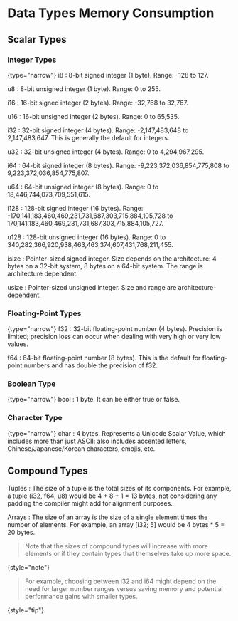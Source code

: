 # Data Types Memory Consumption

## Scalar Types

### Integer Types

{type="narrow"}
i8
: 8-bit signed integer (1 byte). Range: -128 to 127.

u8
: 8-bit unsigned integer (1 byte). Range: 0 to 255.

i16
: 16-bit signed integer (2 bytes). Range: -32,768 to 32,767.

u16
: 16-bit unsigned integer (2 bytes). Range: 0 to 65,535.

i32
: 32-bit signed integer (4 bytes). Range: -2,147,483,648 to 2,147,483,647. This is generally the default for
integers.

u32
: 32-bit unsigned integer (4 bytes). Range: 0 to 4,294,967,295.

i64
: 64-bit signed integer (8 bytes). Range: -9,223,372,036,854,775,808 to 9,223,372,036,854,775,807.

u64
: 64-bit unsigned integer (8 bytes). Range: 0 to 18,446,744,073,709,551,615.

i128
: 128-bit signed integer (16 bytes). Range: -170,141,183,460,469,231,731,687,303,715,884,105,728 to
170,141,183,460,469,231,731,687,303,715,884,105,727.

u128
: 128-bit unsigned integer (16 bytes). Range: 0 to 340,282,366,920,938,463,463,374,607,431,768,211,455.

isize
: Pointer-sized signed integer. Size depends on the architecture: 4 bytes on a 32-bit system, 8 bytes on a 64-bit
system. The range is architecture dependent.

usize
: Pointer-sized unsigned integer. Size and range are architecture-dependent.

### Floating-Point Types

{type="narrow"}
f32
: 32-bit floating-point number (4 bytes). Precision is limited; precision loss can occur when dealing with very high
or very low values.

f64
: 64-bit floating-point number (8 bytes). This is the default for floating-point numbers and has double the precision
of f32.

### Boolean Type

{type="narrow"}
bool
: 1 byte. It can be either true or false.

### Character Type

{type="narrow"}
char
: 4 bytes. Represents a Unicode Scalar Value, which includes more than just ASCII: also includes accented letters,
Chinese/Japanese/Korean characters, emojis, etc.

## Compound Types

Tuples
: The size of a tuple is the total sizes of its components. For example, a tuple (i32, f64, u8) would be 4 + 8 +
1 = 13 bytes, not considering any padding the compiler might add for alignment purposes.

Arrays
: The size of an array is the size of a single element times the number of elements. For example, an
array [i32; 5] would be 4 bytes * 5 = 20 bytes.

> Note that the sizes of compound types will increase with more elements or if they contain types that themselves take
> up more space.
>
{style="note"}

> For example, choosing between i32 and i64 might depend on the need for larger number ranges versus saving memory and
> potential performance gains with smaller types.
>
{style="tip"}
